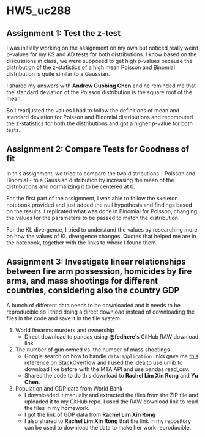 # HW5_uc288

## Assignment 1: Test the z-test
I was initially working on the assignment on my own but noticed really weird p-values for my KS and AD tests for both distributions. I know based on the discussions in class, we were supposed to get high p-values because the distribution of the z-statistics of a high mean Poisson and Binomial distribution is quite similar to a Gaussian.

I shared my answers with **Andrew Guobing Chen** and he reminded me that the standard deviation of the Poisson distribution is the square root of the mean.

So I readjusted the values I had to follow the definitions of mean and standard deviation for Poisson and Binomial distributions and recomputed the z-statistics for both the distributions and got a higher p-value for both tests.

## Assignment 2: Compare Tests for Goodness of fit
In this assignment, we tried to compare the two distributions - Poisson and Binomial - to a Gaussian distribution by increasing the mean of the distributions and normalizing it to be centered at 0.

For the first part of the assignment, I was able to follow the skeleton notebook provided and just added the null hypothesis and findings based on the results. I replicated what was done in Binomial for Poisson, changing the values for the parameters to be passed to match the distribution.

For the KL divergence, I tried to understand the values by researching more on how the values of KL divergence changes. Quotes that helped me are in the notebook, together with the links to where I found them.


## Assignment 3: Investigate linear relationships between fire arm possession, homicides by fire arms, and mass shootings for different countries, considering also the country GDP
A bunch of different data needs to be downloaded and it needs to be reproducible so I tried doing a direct download instead of downloading the files in the code and save it in the file system.
1. World firearms murders and ownership
    * Direct download to pandas using **@fedhere**'s GitHub RAW download link
2. The number of gun owned vs. the number of mass shootings 
    * Google search on how to handle `data:application` links gave me [this reference on StackOverflow](https://stackoverflow.com/questions/41919181/python-download-file-with-pandas-urllib) and I used the idea to use urllib to download like before with the MTA API and use pandas read\_csv.
    * Shared the code to do this download to **Rachel Lim Xin Rong** and **Yu Chen**.
3. Population and GDP data from World Bank
    * I downloaded it manually and extracted the files from the ZIP file and uploaded it to my GitHub repo. I used the RAW download link to read the files in my homework.
    * I got the link of GDP data from **Rachel Lim Xin Rong**
    * I also shared to **Rachel Lim Xin Rong** that the link in my repository can be used to download the data to make her work reproducible.